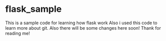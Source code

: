 # flask_sample
This is a sample code for learning how flask work
Also i used this code to learn more about git.
Also there will be some changes here soon!
Thank for reading me!
